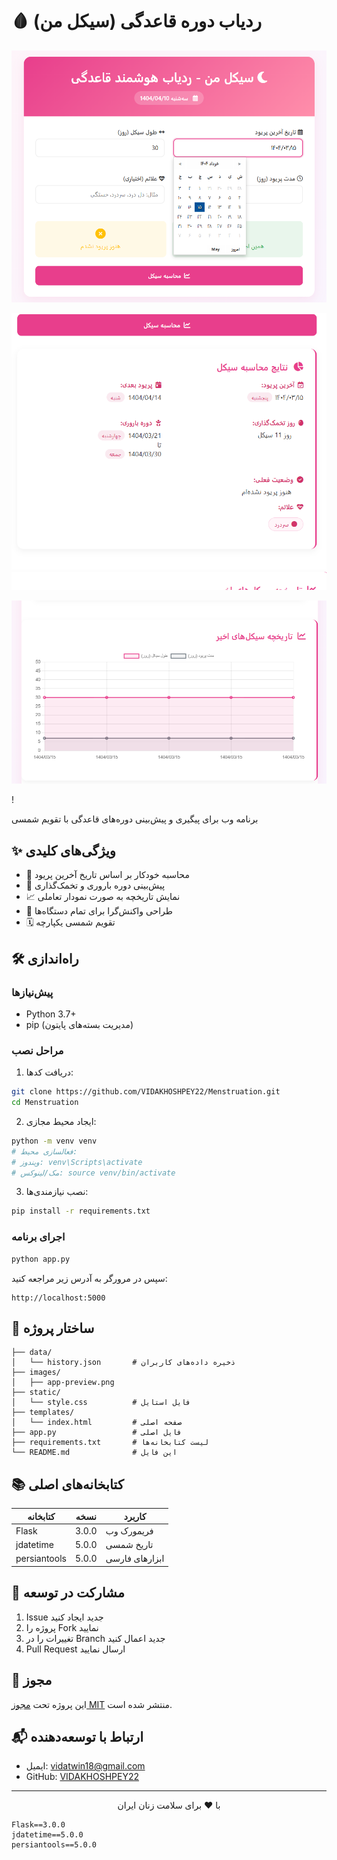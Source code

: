 
# 🩸 ردیاب دوره قاعدگی (سیکل من)

![پیش‌نمایش برنامه](images/app-preview.png)

![پیش‌نمایش برنامه](images/screenshot.png)

![پیش‌نمایش برنامه](images/screenshot1.png)

!


برنامه وب برای پیگیری و پیش‌بینی دوره‌های قاعدگی با تقویم شمسی

## ✨ ویژگی‌های کلیدی
- 📅 محاسبه خودکار بر اساس تاریخ آخرین پریود
- 🔄 پیش‌بینی دوره باروری و تخمک‌گذاری
- 📈 نمایش تاریخچه به صورت نمودار تعاملی
- 📱 طراحی واکنش‌گرا برای تمام دستگاه‌ها
- 🗓️ تقویم شمسی یکپارچه

## 🛠️ راه‌اندازی

### پیش‌نیازها
- Python 3.7+
- pip (مدیریت بسته‌های پایتون)

### مراحل نصب
1. دریافت کدها:
```bash
git clone https://github.com/VIDAKHOSHPEY22/Menstruation.git
cd Menstruation
```

2. ایجاد محیط مجازی:
```bash
python -m venv venv
# فعالسازی محیط:
# ویندوز: venv\Scripts\activate
# مک/لینوکس: source venv/bin/activate
```

3. نصب نیازمندی‌ها:
```bash
pip install -r requirements.txt
```

### اجرای برنامه
```bash
python app.py
```
سپس در مرورگر به آدرس زیر مراجعه کنید:
```
http://localhost:5000
```

## 📂 ساختار پروژه
```
├── data/
│   └── history.json       # ذخیره داده‌های کاربران
├── images/
│   ├── app-preview.png   
├── static/
│   └── style.css          # فایل استایل
├── templates/
│   └── index.html         # صفحه اصلی
├── app.py                 # فایل اصلی
├── requirements.txt       # لیست کتابخانه‌ها
└── README.md              # این فایل
```

## 📚 کتابخانه‌های اصلی
| کتابخانه | نسخه | کاربرد |
|----------|-------|--------|
| Flask | 3.0.0 | فریمورک وب |
| jdatetime | 5.0.0 | تاریخ شمسی |
| persiantools | 5.0.0 | ابزارهای فارسی |

## 🤝 مشارکت در توسعه
1. Issue جدید ایجاد کنید
2. پروژه را Fork نمایید
3. تغییرات را در Branch جدید اعمال کنید
4. Pull Request ارسال نمایید

## 📜 مجوز
این پروژه تحت [مجوز MIT](LICENSE) منتشر شده است.

## 📬 ارتباط با توسعه‌دهنده
- ایمیل: [vidatwin18@gmail.com](mailto:vidatwin18@gmail.com)
- GitHub: [VIDAKHOSHPEY22](https://github.com/VIDAKHOSHPEY22)

---

<div align="center">
با ❤️ برای سلامت زنان ایران
</div>

```
Flask==3.0.0
jdatetime==5.0.0
persiantools==5.0.0
```
